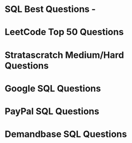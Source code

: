# SQL Best Questions - 

# LeetCode Top 50 Questions
# Stratascratch Medium/Hard Questions
# Google SQL Questions
# PayPal SQL Questions
# Demandbase SQL Questions
